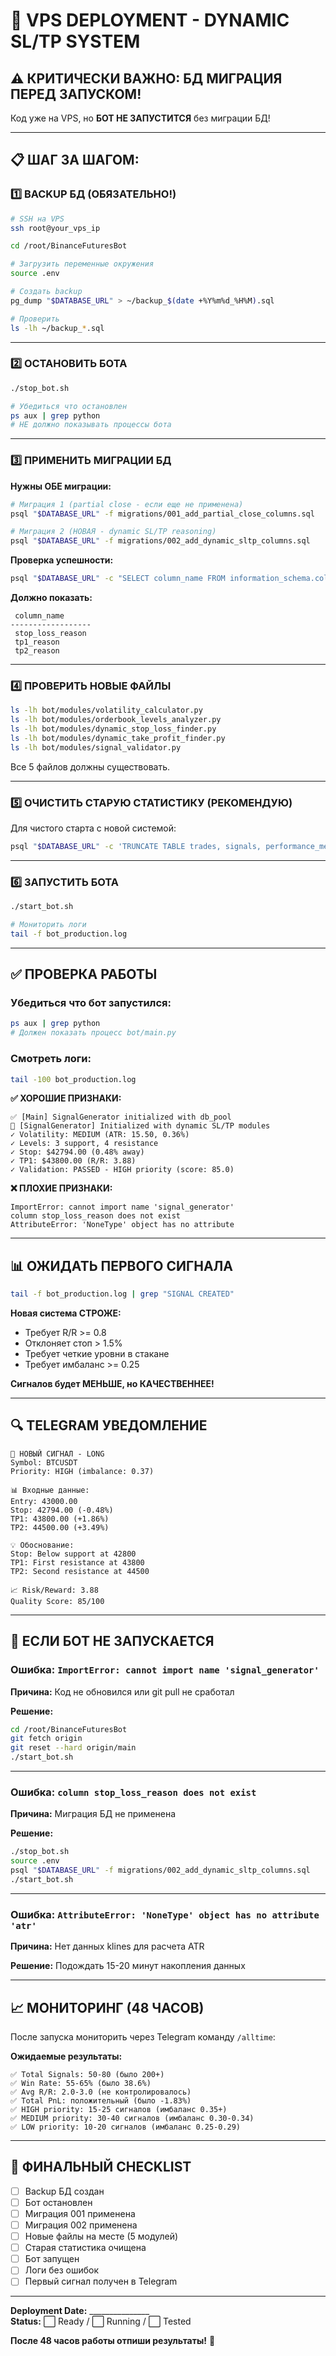 # 🚀 VPS DEPLOYMENT - DYNAMIC SL/TP SYSTEM

## ⚠️ **КРИТИЧЕСКИ ВАЖНО: БД МИГРАЦИЯ ПЕРЕД ЗАПУСКОМ!**

Код уже на VPS, но **БОТ НЕ ЗАПУСТИТСЯ** без миграции БД!

---

## 📋 **ШАГ ЗА ШАГОМ:**

### **1️⃣ BACKUP БД (ОБЯЗАТЕЛЬНО!)**

```bash
# SSH на VPS
ssh root@your_vps_ip

cd /root/BinanceFuturesBot

# Загрузить переменные окружения
source .env

# Создать backup
pg_dump "$DATABASE_URL" > ~/backup_$(date +%Y%m%d_%H%M).sql

# Проверить
ls -lh ~/backup_*.sql
```

---

### **2️⃣ ОСТАНОВИТЬ БОТА**

```bash
./stop_bot.sh

# Убедиться что остановлен
ps aux | grep python
# НЕ должно показывать процессы бота
```

---

### **3️⃣ ПРИМЕНИТЬ МИГРАЦИИ БД**

**Нужны ОБЕ миграции:**

```bash
# Миграция 1 (partial close - если еще не применена)
psql "$DATABASE_URL" -f migrations/001_add_partial_close_columns.sql

# Миграция 2 (НОВАЯ - dynamic SL/TP reasoning)
psql "$DATABASE_URL" -f migrations/002_add_dynamic_sltp_columns.sql
```

**Проверка успешности:**

```bash
psql "$DATABASE_URL" -c "SELECT column_name FROM information_schema.columns WHERE table_name = 'signals' AND column_name LIKE '%reason%';"
```

**Должно показать:**
```
 column_name      
------------------
 stop_loss_reason
 tp1_reason
 tp2_reason
```

---

### **4️⃣ ПРОВЕРИТЬ НОВЫЕ ФАЙЛЫ**

```bash
ls -lh bot/modules/volatility_calculator.py
ls -lh bot/modules/orderbook_levels_analyzer.py
ls -lh bot/modules/dynamic_stop_loss_finder.py
ls -lh bot/modules/dynamic_take_profit_finder.py
ls -lh bot/modules/signal_validator.py
```

Все 5 файлов должны существовать.

---

### **5️⃣ ОЧИСТИТЬ СТАРУЮ СТАТИСТИКУ (РЕКОМЕНДУЮ)**

Для чистого старта с новой системой:

```bash
psql "$DATABASE_URL" -c 'TRUNCATE TABLE trades, signals, performance_metrics, daily_stats CASCADE;'
```

---

### **6️⃣ ЗАПУСТИТЬ БОТА**

```bash
./start_bot.sh

# Мониторить логи
tail -f bot_production.log
```

---

## ✅ **ПРОВЕРКА РАБОТЫ**

### **Убедиться что бот запустился:**

```bash
ps aux | grep python
# Должен показать процесс bot/main.py
```

### **Смотреть логи:**

```bash
tail -100 bot_production.log
```

**✅ ХОРОШИЕ ПРИЗНАКИ:**
```
✅ [Main] SignalGenerator initialized with db_pool
🔧 [SignalGenerator] Initialized with dynamic SL/TP modules
✓ Volatility: MEDIUM (ATR: 15.50, 0.36%)
✓ Levels: 3 support, 4 resistance
✓ Stop: $42794.00 (0.48% away)
✓ TP1: $43800.00 (R/R: 3.88)
✓ Validation: PASSED - HIGH priority (score: 85.0)
```

**❌ ПЛОХИЕ ПРИЗНАКИ:**
```
ImportError: cannot import name 'signal_generator'
column stop_loss_reason does not exist
AttributeError: 'NoneType' object has no attribute
```

---

## 📊 **ОЖИДАТЬ ПЕРВОГО СИГНАЛА**

```bash
tail -f bot_production.log | grep "SIGNAL CREATED"
```

**Новая система СТРОЖЕ:**
- Требует R/R >= 0.8
- Отклоняет стоп > 1.5%
- Требует четкие уровни в стакане
- Требует имбаланс >= 0.25

**Сигналов будет МЕНЬШЕ, но КАЧЕСТВЕННЕЕ!**

---

## 🔍 **TELEGRAM УВЕДОМЛЕНИЕ**

```
🔔 НОВЫЙ СИГНАЛ - LONG
Symbol: BTCUSDT
Priority: HIGH (imbalance: 0.37)

📊 Входные данные:
Entry: 43000.00
Stop: 42794.00 (-0.48%)
TP1: 43800.00 (+1.86%)
TP2: 44500.00 (+3.49%)

💡 Обоснование:
Stop: Below support at 42800
TP1: First resistance at 43800
TP2: Second resistance at 44500

📈 Risk/Reward: 3.88
Quality Score: 85/100
```

---

## 🚨 **ЕСЛИ БОТ НЕ ЗАПУСКАЕТСЯ**

### **Ошибка: `ImportError: cannot import name 'signal_generator'`**

**Причина:** Код не обновился или git pull не сработал

**Решение:**
```bash
cd /root/BinanceFuturesBot
git fetch origin
git reset --hard origin/main
./start_bot.sh
```

---

### **Ошибка: `column stop_loss_reason does not exist`**

**Причина:** Миграция БД не применена

**Решение:**
```bash
./stop_bot.sh
source .env
psql "$DATABASE_URL" -f migrations/002_add_dynamic_sltp_columns.sql
./start_bot.sh
```

---

### **Ошибка: `AttributeError: 'NoneType' object has no attribute 'atr'`**

**Причина:** Нет данных klines для расчета ATR

**Решение:** Подождать 15-20 минут накопления данных

---

## 📈 **МОНИТОРИНГ (48 ЧАСОВ)**

После запуска мониторить через Telegram команду `/alltime`:

**Ожидаемые результаты:**
```
✅ Total Signals: 50-80 (было 200+)
✅ Win Rate: 55-65% (было 38.6%)
✅ Avg R/R: 2.0-3.0 (не контролировалось)
✅ Total PnL: положительный (было -1.83%)
✅ HIGH priority: 15-25 сигналов (имбаланс 0.35+)
✅ MEDIUM priority: 30-40 сигналов (имбаланс 0.30-0.34)
✅ LOW priority: 10-20 сигналов (имбаланс 0.25-0.29)
```

---

## 🎯 **ФИНАЛЬНЫЙ CHECKLIST**

- [ ] Backup БД создан
- [ ] Бот остановлен
- [ ] Миграция 001 применена
- [ ] Миграция 002 применена
- [ ] Новые файлы на месте (5 модулей)
- [ ] Старая статистика очищена
- [ ] Бот запущен
- [ ] Логи без ошибок
- [ ] Первый сигнал получен в Telegram

---

**Deployment Date:** _______________  
**Status:** ⬜ Ready / ⬜ Running / ⬜ Tested  

**После 48 часов работы отпиши результаты!** 🚀
